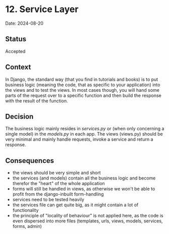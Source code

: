 # 12. Service Layer

Date: 2024-08-20

## Status

Accepted

## Context

In Django, the standard way (that you find in tutorials and books) is to put business logic (meaning the code, that as specific to your application) into the views and to test the views.
In most cases though, you will hand some parts of the request over to a specific function and then build the response with the result of the function.

## Decision

The business logic mainly resides in _services.py_ or (when only concerning a single model) in the _models.py_ in each app.
The views (views.py) should be very minimal and mainly handle requests, invoke a service and return a response.

## Consequences
- the views should be very simple and short
- the services (and models) contain all the business logic and become therefor the "heart" of the whole application
- forms will still be handled in views, as otherwise we won't be able to profit from the django-inbuilt form-handling
- services need to be tested heavily
- the services file can get quite big, as it might contain a lot of functionality
- the principle of "locality of behaviour" is not applied here, as the code is even dispersed into more files (templates, urls, views, models, services, forms, admin)
